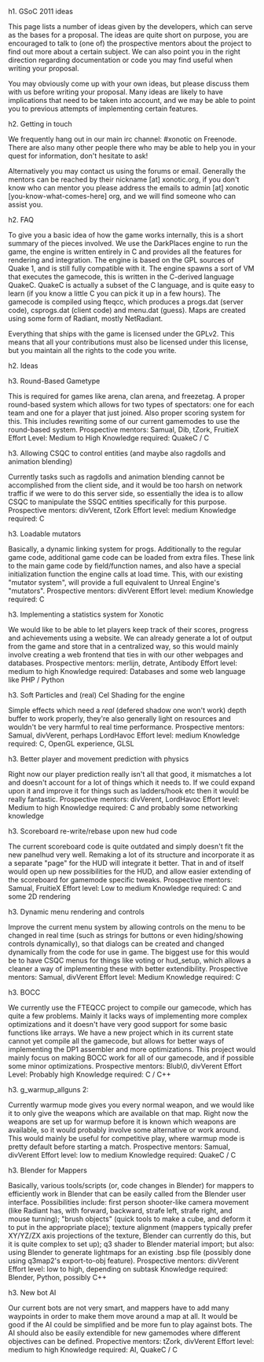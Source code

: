 h1. GSoC 2011 ideas

This page lists a number of ideas given by the developers, which can serve as the bases for a proposal. The ideas are quite short on purpose, you are encouraged to talk to (one of) the prospective mentors about the project to find out more about a certain subject. We can also point you in the right direction regarding documentation or code you may find useful when writing your proposal.

You may obviously come up with your own ideas, but please discuss them with us before writing your proposal. Many ideas are likely to have implications that need to be taken into account, and we may be able to point you to previous attempts of implementing certain features.

h2. Getting in touch

We frequently hang out in our main irc channel: #xonotic on Freenode. There are also many other people there who may be able to help you in your quest for information, don't hesitate to ask!

Alternatively you may contact us using the forums or email. Generally the mentors can be reached by their nickname [at] xonotic.org, if you don't know who can mentor you please address the emails to admin [at] xonotic [you-know-what-comes-here] org, and we will find someone who can assist you.

h2. FAQ

To give you a basic idea of how the game works internally, this is a short summary of the pieces involved. We use the DarkPlaces engine to run the game, the engine is written entirely in C and provides all the features for rendering and integration. The engine is based on the GPL sources of Quake 1, and is still fully compatible with it. The engine spawns a sort of VM that executes the gamecode, this is written in the C-derived language QuakeC. QuakeC is actually a subset of the C language, and is quite easy to learn (if you know a little C you can pick it up in a few hours). The gamecode is compiled using fteqcc, which produces a progs.dat (server code), csprogs.dat (client code) and menu.dat (guess). Maps are created using some form of Radiant, mostly NetRadiant.

Everything that ships with the game is licensed under the GPLv2. This means that all your contributions must also be licensed under this license, but you maintain all the rights to the code you write.

h2. Ideas

h3. Round-Based Gametype

This is required for games like arena, clan arena, and freezetag. A proper round-based system which allows for two types of spectators: one for each team and one for a player that just joined. Also proper scoring system for this. This includes rewriting some of our current gamemodes to use the round-based system.
Prospective mentors: Samual, Dib, tZork, FruitieX
Effort Level: Medium to High
Knowledge required: QuakeC / C

h3. Allowing CSQC to control entities (and maybe also ragdolls and animation blending)

Currently tasks such as ragdolls and animation blending cannot be accomplished from the client side, and it would be too harsh on network traffic if we were to do this server side, so essentially the idea is to allow CSQC to manipulate the SSQC entities specifically for this purpose.
Prospective mentors: divVerent, tZork
Effort level: medium
Knowledge required: C

h3. Loadable mutators

Basically, a dynamic linking system for progs. Additionally to the regular game code, additional game code can be loaded from extra files. These link to the main game code by field/function names, and also have a special initialization function the engine calls at load time. This, with our existing "mutator system", will provide a full equivalent to Unreal Engine's "mutators".
Prospective mentors: divVerent
Effort level: medium
Knowledge required: C

h3. Implementing a statistics system for Xonotic

We would like to be able to let players keep track of their scores, progress and achievements using a website. We can already generate a lot of output from the game and store that in a centralized way, so this would mainly involve creating a web frontend that ties in with our other webpages and databases.
Prospective mentors: merlijn, detrate, Antibody
Effort level: medium to high
Knowledge required: Databases and some web language like PHP / Python

h3. Soft Particles and (real) Cel Shading for the engine

Simple effects which need a *real* (defered shadow one won't work) depth buffer to work properly, they're also generally light on resources and wouldn't be very harmful to real time performance.
Prospective mentors: Samual, divVerent, perhaps LordHavoc
Effort level: medium
Knowledge required: C, OpenGL experience, GLSL

h3. Better player and movement prediction with physics

Right now our player prediction really isn't all that good, it mismatches a lot and doesn't account for a lot of things which it needs to. If we could expand upon it and improve it for things such as ladders/hook etc then it would be really fantastic.
Prospective mentors: divVerent, LordHavoc
Effort level: Medium to high
Knowledge required: C and probably some networking knowledge

h3. Scoreboard re-write/rebase upon new hud code

The current scoreboard code is quite outdated and simply doesn't fit the new panelhud very well. Remaking a lot of its structure and incorporate it as a separate "page" for the HUD will integrate it better. That in and of itself would open up new possibilities for the HUD, and allow easier extending of the scoreboard for gamemode specific tweaks.
Prospective mentors: Samual, FruitieX
Effort level: Low to medium
Knowledge required: C and some 2D rendering

h3. Dynamic menu rendering and controls

Improve the current menu system by allowing controls on the menu to be changed in real time (such as strings for buttons or even hiding/showing controls dynamically), so that dialogs can be created and changed dynamically from the code for use in game. The biggest use for this would be to have CSQC menus for things like voting or hud_setup, which allows a cleaner a way of implementing these with better extendibility.
Prospective mentors: Samual, divVerent
Effort level: Medium
Knowledge required: C

h3. BOCC

We currently use the FTEQCC project to compile our gamecode, which has quite a few problems. Mainly it lacks ways of implementing more complex optimizations and it doesn't have very good support for some basic functions like arrays. We have a new project which in its current state cannot yet compile all the gamecode, but allows for better ways of implementing the DP1 assembler and more optimizations. This project would mainly focus on making BOCC work for all of our gamecode, and if possible some minor optimizations.
Prospective mentors: Blub\0, divVerent
Effort Level: Probably high
Knowledge required: C / C++

h3. g_warmup_allguns 2:

Currently warmup mode gives you every normal weapon, and we would like it to only give the weapons which are available on that map. Right now the weapons are set up for warmup before it is known which weapons are available, so it would probably involve  some alternative or work around. This would mainly be useful for competitive play, where warmup mode is pretty default before starting a match.
Prospective mentors: Samual, divVerent
Effort level: low to medium
Knowledge required: QuakeC / C

h3. Blender for Mappers

Basically, various tools/scripts (or, code changes in Blender) for mappers to efficiently work in Blender that can be easily called from the Blender user interface. Possibilities include: first person shooter-like camera movement (like Radiant has, with forward, backward, strafe left, strafe right, and mouse turning); "brush objects" (quick tools to make a cube, and deform it to put in the appropriate place); texture alignment (mappers typically prefer XY/YZ/ZX axis projections of the texture, Blender can currently do this, but it is quite complex to set up); q3 shader to Blender material import; but also: using Blender to generate lightmaps for an existing .bsp file (possibly done using q3map2's export-to-obj feature).
Prospective mentors: divVerent
Effort level: low to high, depending on subtask
Knowledge required: Blender, Python, possibly C++

h3. New bot AI

Our current bots are not very smart, and mappers have to add many waypoints in order to make them move around a map at all. It would be good if the AI could be simplified and be more fun to play against bots. The AI should also be easily extendible for new gamemodes where different objectives can be defined.
Propective mentors: tZork, divVerent
Effort level: medium to high
Knowledge required: AI, QuakeC / C
